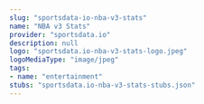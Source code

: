 ```yaml
---
slug: "sportsdata-io-nba-v3-stats"
name: "NBA v3 Stats"
provider: "sportsdata.io"
description: null
logo: "sportsdata.io-nba-v3-stats-logo.jpeg"
logoMediaType: "image/jpeg"
tags:
- name: "entertainment"
stubs: "sportsdata.io-nba-v3-stats-stubs.json"
---
```


